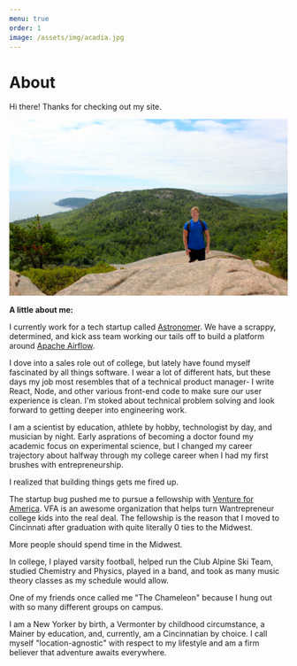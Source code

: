 ```yaml
---
menu: true
order: 1
image: /assets/img/acadia.jpg
---
```


# About

Hi there! Thanks for checking out my site.

![acadia](assets/img/acadia.jpg)

**A little about me:**

I currently work for a tech startup called [Astronomer](https://astronomer.io). We have a scrappy, determined, and kick ass team working our tails off to build a platform around [Apache Airflow](https://airflow.apache.org/). 

<!-- ![Astro Team](./assets/img/astro-team.jpg) -->

I dove into a sales role out of college, but lately have found myself fascinated by all things software. I wear a lot of different hats, but these days my job most resembles that of a technical product manager- I write React, Node, and other various front-end code to make sure  our user experience is clean. I'm stoked about technical problem solving and look forward to getting deeper into engineering work.

I am a scientist by education, athlete by hobby, technologist by day, and musician by night. Early asprations of becoming a doctor found my academic focus on experimental science, but I changed my career trajectory about halfway through my college career when I had my first brushes with entrepreneurship.

I realized that building things gets me fired up.

The startup bug pushed me to pursue a fellowship with [Venture for America](https://ventureforamerica.org). VFA is an awesome organization that helps turn Wantrepreneur college kids into the real deal. The fellowship is the reason that I moved to Cincinnati after graduation with quite literally 0 ties to the Midwest.

More people should spend time in the Midwest.

In college, I played varsity football, helped run the Club Alpine Ski Team, studied Chemistry and Physics, played in a band, and took as many music theory classes as my schedule would allow. 

One of my friends once called me "The Chameleon" because I hung out with so many different groups on campus.

I am a New Yorker by birth, a Vermonter by childhood circumstance, a Mainer by education, and, currently, am a Cincinnatian by choice. I call myself "location-agnostic" with respect to my lifestyle and am a firm believer that adventure awaits everywhere.







<!-- {:.lead srcset="/assets/img/acadia.jpg 1920w, /assets/img/acadia.jpg 9x60w, /assets/img/acadia.jpg 480w" data-width="1920" data-height="1080"}
A shot from Acadia National Park in 2016.
{:.figure} -->

<!-- A little background on myself: I am a scientist by education, athlete by hobby, technologist by day, and musician by night. With early asprations of becoming a doctor, I studied Chemistry and Physics at Bowdoin College, but changed my career trajectory about halfway through my college career when I had my first brushes with entrepreneurship. While working at a solid-state lighting startup called [OLEDWorks](https://www.oledworks.com/), I fell in love with the nonstop action that comes with building an idea from the ground up. The idea of creating value for a group of people that would not otherwise exist without my efforts was extremely appealing to me. The startup bug led me to Venture for America, which is a fellowship program for college grads looking to learn about entrepreneurship while also making impact in local communities. While working with Venture for America, I had the opportunity to host 
I played on the Varisty Football team there, but spent my entire collegiate career battling a back injury and never got a chance to really get on the field. Thankfully, I was able to channel my extracurricular energy into the Club Ski Team.

I grew up in suburban New York, I currently live in Cincinnati and work at a tech startup called [Astronomer](https://astronomer.io) through a fellowship program called [Venture for America](https://ventureforamerica.org), and I think more people should spend time in the Midwest.

*[FLIP]: First-Last-Invert-Play. A coding technique to achieve performant page transition animations.
  -->